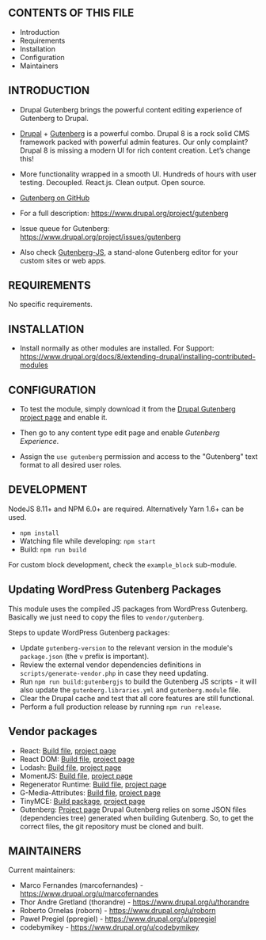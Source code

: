 CONTENTS OF THIS FILE
---------------------

 * Introduction
 * Requirements
 * Installation
 * Configuration
 * Maintainers


INTRODUCTION
------------

 * Drupal Gutenberg brings the powerful content editing experience of Gutenberg
   to Drupal.

 * [Drupal](https://www.drupal.org/) +
   [Gutenberg](https://wordpress.org/gutenberg/) is a powerful combo. Drupal 8 is a rock solid CMS framework packed with powerful admin features.
   Our only complaint? Drupal 8 is missing a modern UI for rich content
   creation. Let’s change this!

 * More functionality wrapped in a smooth UI. Hundreds of hours with user
   testing. Decoupled. React.js. Clean output. Open source.

 * [Gutenberg on GitHub](https://github.com/WordPress/gutenberg/)

 * For a full description:
   https://www.drupal.org/project/gutenberg

 * Issue queue for Gutenberg:
   https://www.drupal.org/project/issues/gutenberg

  * Also check [Gutenberg-JS](https://www.npmjs.com/package/@frontkom/gutenberg-js), a stand-alone Gutenberg editor for your custom sites or web apps.

REQUIREMENTS
------------

No specific requirements.


INSTALLATION
------------

 * Install normally as other modules are installed. For Support:
   https://www.drupal.org/docs/8/extending-drupal/installing-contributed-modules

CONFIGURATION
-------------

 * To test the module, simply download it from the
   [Drupal Gutenberg project page](https://www.drupal.org/project/gutenberg)
   and enable it.

 * Then go to any content type edit page and enable *Gutenberg Experience*.

 * Assign the `use gutenberg` permission and access to the "Gutenberg" text format to all desired user roles.

DEVELOPMENT
-----------

  NodeJS 8.11+ and NPM 6.0+ are required. Alternatively Yarn 1.6+ can be used.
  * `npm install`
  * Watching file while developing: `npm start`
  * Build: `npm run build`

For custom block development, check the `example_block` sub-module.

Updating WordPress Gutenberg Packages
-----

This module uses the compiled JS packages from WordPress Gutenberg. Basically we just need to copy the files to `vendor/gutenberg`.

Steps to update WordPress Gutenberg packages:
 * Update `gutenberg-version` to the relevant version in the module's `package.json` (the `v` prefix is important).
 * Review the external vendor dependencies definitions in `scripts/generate-vendor.php` in case they need updating.
 * Run `npm run build:gutenbergjs` to build the Gutenberg JS scripts - it will also update the `gutenberg.libraries.yml` and `gutenberg.module` file.
 * Clear the Drupal cache and test that all core features are still functional.
 * Perform a full production release by running `npm run release`.

Vendor packages
-----

- React: [Build file](https://unpkg.com/react@16.8.6/umd/react.production.min.js), [project page](https://github.com/facebook/react)
- React DOM: [Build file](https://unpkg.com/react-dom@16.8.6/umd/react-dom.production.min.js), [project page](https://github.com/facebook/react)
- Lodash: [Build file](https://raw.githubusercontent.com/lodash/lodash/4.17.11-npm/lodash.min.js), [project page](https://lodash.com/)
- MomentJS: [Build file](https://momentjs.com/downloads/moment.min.js), [project page](https://momentjs.com/)
- Regenerator Runtime: [Build file](https://github.com/facebook/regenerator/blob/master/packages/regenerator-runtime/runtime.js), [project page](https://github.com/facebook/regenerator/tree/master/packages/regenerator-runtime)
- G-Media-Attributes: [Build file](https://unpkg.com/@frontkom/g-media-attributes@1.0.2/build/index.js), [project page](https://github.com/front/g-media-attributes)
- TinyMCE: [Build package](http://download.tiny.cloud/tinymce/community/tinymce_4.9.4.zip), [project page](https://www.tiny.cloud/get-tiny/)
- Gutenberg: [Project page](https://github.com/WordPress/gutenberg)
  Drupal Gutenberg relies on some JSON files (dependencies tree) generated when building Gutenberg. So, to get the correct files, the git repository must be cloned and built.

MAINTAINERS
-----------

Current maintainers:

 * Marco Fernandes (marcofernandes) - https://www.drupal.org/u/marcofernandes
 * Thor Andre Gretland (thorandre) - https://www.drupal.org/u/thorandre
 * Roberto Ornelas (roborn) - https://www.drupal.org/u/roborn
 * Paweł Pregiel (ppregiel) - https://www.drupal.org/u/ppregiel
 * codebymikey - https://www.drupal.org/u/codebymikey
